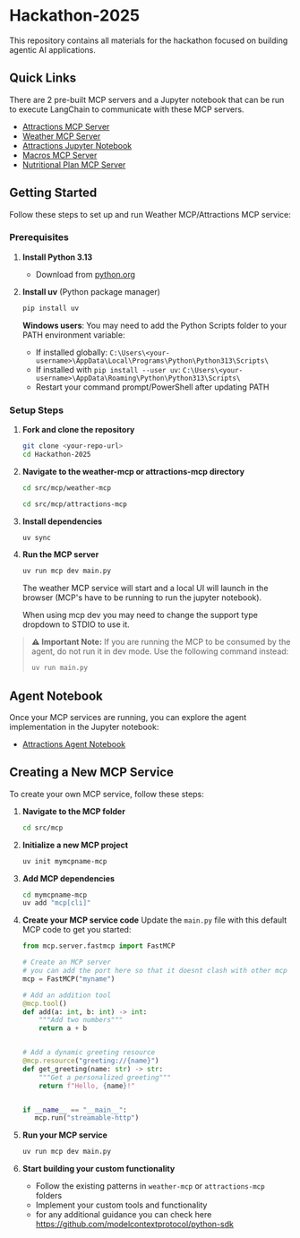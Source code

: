 # Hackathon-2025

This repository contains all materials for the hackathon focused on building agentic AI applications.

## Quick Links

There are 2 pre-built MCP servers and a Jupyter notebook that can be run to execute LangChain to communicate with these MCP servers.

- [Attractions MCP Server](mcp/attractions-mcp/README.md)
- [Weather MCP Server](mcp/weather-mcp/README.md)
- [Attractions Jupyter Notebook](agent/README.md)
- [Macros MCP Server](mcp/macros-mcp/README.md)
- [Nutritional Plan MCP Server](mcp/nutritional-plan-mcp/README.md)

## Getting Started

Follow these steps to set up and run Weather MCP/Attractions MCP service:

### Prerequisites

1. **Install Python 3.13**

   - Download from [python.org](https://www.python.org/downloads/)

2. **Install uv** (Python package manager)

   ```bash
   pip install uv
   ```

   **Windows users**: You may need to add the Python Scripts folder to your PATH environment variable:

   - If installed globally: `C:\Users\<your-username>\AppData\Local\Programs\Python\Python313\Scripts\`
   - If installed with `pip install --user uv`: `C:\Users\<your-username>\AppData\Roaming\Python\Python313\Scripts\`
   - Restart your command prompt/PowerShell after updating PATH

### Setup Steps

1. **Fork and clone the repository**

   ```bash
   git clone <your-repo-url>
   cd Hackathon-2025
   ```

2. **Navigate to the weather-mcp or attractions-mcp directory**

   ```bash
   cd src/mcp/weather-mcp
   ```

   ```bash
   cd src/mcp/attractions-mcp
   ```

3. **Install dependencies**

   ```bash
   uv sync
   ```

4. **Run the MCP server**

   ```bash
   uv run mcp dev main.py
   ```

   The weather MCP service will start and a local UI will launch in the browser (MCP's have to be running to run the jupyter notebook).

   When using mcp dev you may need to change the support type dropdown to STDIO to use it.

> **⚠ Important Note:** If you are running the MCP to be consumed by the agent, do not run it in dev mode. Use the following command instead:
>
> ```bash
> uv run main.py
> ```

## Agent Notebook

Once your MCP services are running, you can explore the agent implementation in the Jupyter notebook:

- [Attractions Agent Notebook](agent/README.md)

## Creating a New MCP Service

To create your own MCP service, follow these steps:

1. **Navigate to the MCP folder**

   ```bash
   cd src/mcp
   ```

2. **Initialize a new MCP project**

   ```bash
   uv init mymcpname-mcp
   ```

3. **Add MCP dependencies**

   ```bash
   cd mymcpname-mcp
   uv add "mcp[cli]"
   ```

4. **Create your MCP service code**
   Update the `main.py` file with this default MCP code to get you started:

   ```python
   from mcp.server.fastmcp import FastMCP

   # Create an MCP server
   # you can add the port here so that it doesnt clash with other mcp servers
   mcp = FastMCP("myname")

   # Add an addition tool
   @mcp.tool()
   def add(a: int, b: int) -> int:
       """Add two numbers"""
       return a + b


   # Add a dynamic greeting resource
   @mcp.resource("greeting://{name}")
   def get_greeting(name: str) -> str:
       """Get a personalized greeting"""
       return f"Hello, {name}!"


   if __name__ == "__main__":
      mcp.run("streamable-http")
   ```

5. **Run your MCP service**

   ```bash
   uv run mcp dev main.py
   ```

6. **Start building your custom functionality**
   - Follow the existing patterns in `weather-mcp` or `attractions-mcp` folders
   - Implement your custom tools and functionality
   - for any additional guidance you can check here https://github.com/modelcontextprotocol/python-sdk
